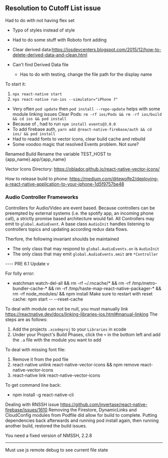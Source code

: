 ## Resolution to Cutoff List issue
Had to do with not having flex set
- Typo of styles instead of style

- Had to do some stuff with Roboto font adding

- Clear derived data:https://iosdevcenters.blogspot.com/2015/12/how-to-delete-derived-data-and-clean.html
- Can't find Derived Data file
  - Has to do with testing, change the file path for the display name

To start it:
1. `npx react-native start`
2. `npx react-native run-ios --simulator="iPhone 7"`


- Very often `pod update` then `pod install --repo-update` helps with some module linking issues
Clear Pods: `rm -rf ios/Pods && rm -rf ios/build && cd ios && pod install`
- Because of , had to run `npm install events@3.0.0`
- To add firebase auth, `yarn add @react-native-firebase/auth && cd ios/ && pod install`
- Had to readd fonts to vector icons, clear build cache and rebuild
- Some voodoo magic that resolved Events problem. Not sure?

Renamed Build
Rename the variable TEST_HOST to {app_name}.app/{app_name}

Vector Icons Directory: https://oblador.github.io/react-native-vector-icons/

How to release build to phone: https://medium.com/@tewolfe2/deploying-a-react-native-application-to-your-iphone-1d5f9757be48




### Audio Controller Frameworks
Controllers for Audio/Video are event based. Because controllers can be preempted by external systems (i.e. the spotify app, an incoming phone call), a strictly promise based architecture would fail. All Controllers may emit to `global.AudioEvent`. A base class `AudioInit` handles listening to controllers topics and updating according redux data flows.

Therfore, the following invariant shoulds be maintained
* The only class that may respond to `global.AudioEvents.on` is `AudioInit`
* The only class that may emit `global.AudioEvents.emit` are `*Controller`














---- PRE 6.1 Update v



For folly error:
- watchman watch-del-all && rm -rf ~/.rncache/* && rm -rf /tmp/metro-bundler-cache-* && rm -rf /tmp/haste-map-react-native-packager-* && rm -rf node_modules/ && npm install
Make sure to restart with reset cache:
npm start -- --reset-cache


To deal with module can not be null, you must manually link
https://reactnative.dev/docs/linking-libraries-ios.html#manual-linking
The steps are as follows:
1. Add the projects `.xcodeproj` to your `Libraries` in xcode
2. Under your Project's Build Phases, click the `+` in the bottom left and add the `.a` file with the module you want to add

To deal with missing font file:
1. Remove it from the pod file
2. react-native unlink react-native-vector-icons && npm remove react-native-vector-icons
3. react-native link react-native-vector-icons



To get command line back:
- npm install -g react-native-cli


Dealing with RNSSH issue
https://github.com/invertase/react-native-firebase/issues/1610
Removing the Firestore, DynamicLinks and CloudConfig modules from Podfile did allow
for build to complete. Putting dependencies back afterwards and running pod install again,
then running another build, restored the build issues.

You need a fixed version of NMSSH, 2.2.8


----------------

Must use js remote debug to see current file state
